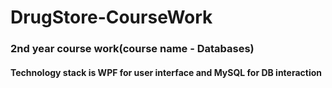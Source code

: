 # DrugStore-CourseWork
### 2nd year course work(course name - Databases)
#### Technology stack is WPF for user interface and MySQL for DB interaction

